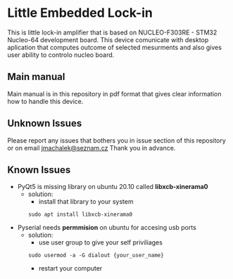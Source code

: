 # Little Embedded Lock-in
This is little lock-in amplifier that is based on NUCLEO-F303RE - STM32 Nucleo-64 development board. This device comunicate with desktop aplication that computes outcome of selected mesurments and also gives user ability to controlo nucleo board.
## Main manual
Main manual is in this repository in pdf format that gives clear information how to handle this device.
## Unknown Issues
Please report any issues that bothers you in issue section of this repository or on email jmachalek@seznam.cz
Thank you in advance.
## Known Issues 
  - PyQt5 is missing library on ubuntu 20.10 called **libxcb-xinerama0** 
    - solution: 
      - install that library to your system
      ```
      sudo apt install libxcb-xinerama0 
      ```
  - Pyserial needs **permmision** on ubuntu for accesing usb ports
    - solution:
      - use user group to give your self priviliages
      ```
      sudo usermod -a -G dialout {your_user_name} 
      ```
      - restart your computer
